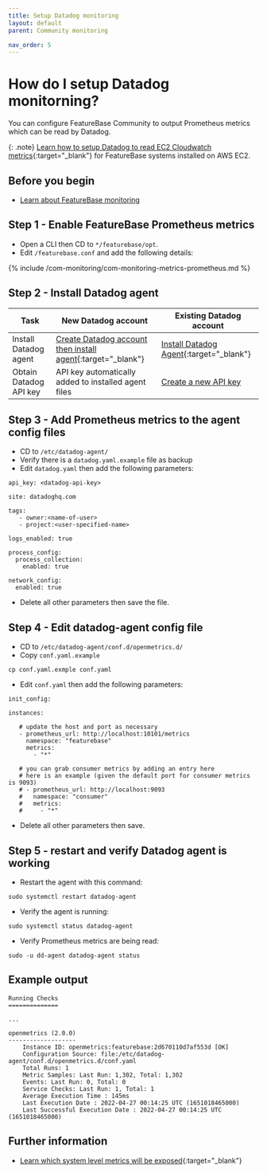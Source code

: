 ```yaml
---
title: Setup Datadog monitoring
layout: default
parent: Community monitoring

nav_order: 5
---
```


# How do I setup Datadog monitorning?

You can configure FeatureBase Community to output Prometheus metrics which can be read by Datadog.

{: .note}
[Learn how to setup Datadog to read EC2 Cloudwatch metrics](https://docs.datadoghq.com/integrations/amazon_web_services/?tab=roledelegation#installation){:target="\_blank"} for FeatureBase systems installed on AWS EC2.

## Before you begin

* [Learn about FeatureBase monitoring](/docs/community/com-monitoring/com-monitoring-home)

## Step 1 - Enable FeatureBase Prometheus metrics

* Open a CLI then CD to `*/featurebase/opt`.
* Edit `/featurebase.conf` and add the following details:

{% include /com-monitoring/com-monitoring-metrics-prometheus.md %}

## Step 2 - Install Datadog agent

| Task | New Datadog account | Existing Datadog account |
|---|---|---|
| Install Datadog agent | [Create Datadog account then install agent](https://us5.datadoghq.com/signup){:target="_blank"} | [Install Datadog Agent](https://docs.datadoghq.com/getting_started/agent/){:target="_blank"} |
| Obtain Datadog API key | API key automatically added to installed agent files | [Create a new API key](https://docs.datadoghq.com/account_management/api-app-keys/#add-an-api-key-or-client-token) |

## Step 3 - Add Prometheus metrics to the agent config files

* CD to `/etc/datadog-agent/`
* Verify there is a `datadog.yaml.example` file as backup
* Edit `datadog.yaml` then add the following parameters:

```
api_key: <datadog-api-key>

site: datadoghq.com

tags:
   - owner:<name-of-user>
   - project:<user-specified-name>

logs_enabled: true

process_config:
  process_collection:
    enabled: true

network_config:
  enabled: true
```

* Delete all other parameters then save the file.

## Step 4 - Edit datadog-agent config file

* CD to `/etc/datadog-agent/conf.d/openmetrics.d/`
* Copy `conf.yaml.example`

```
cp conf.yaml.exmple conf.yaml
```

* Edit `conf.yaml` then add the following parameters:

```
init_config:

instances:

   # update the host and port as necessary
   - prometheus_url: http://localhost:10101/metrics
     namespace: "featurebase"
     metrics:
       - "*"

   # you can grab consumer metrics by adding an entry here
   # here is an example (given the default port for consumer metrics is 9093)
   # - prometheus_url: http://localhost:9093
   #   namespace: "consumer"
   #   metrics:
   #     - "*"
```

* Delete all other parameters then save.

## Step 5 - restart and verify Datadog agent is working

* Restart the agent with this command:

```
sudo systemctl restart datadog-agent
```

* Verify the agent is running:

```
sudo systemctl status datadog-agent
```

* Verify Prometheus metrics are being read:

```
sudo -u dd-agent datadog-agent status
```

## Example output

```
Running Checks
==============

...

openmetrics (2.0.0)
-------------------
    Instance ID: openmetrics:featurebase:2d670110d7af553d [OK]
    Configuration Source: file:/etc/datadog-agent/conf.d/openmetrics.d/conf.yaml
    Total Runs: 1
    Metric Samples: Last Run: 1,302, Total: 1,302
    Events: Last Run: 0, Total: 0
    Service Checks: Last Run: 1, Total: 1
    Average Execution Time : 145ms
    Last Execution Date : 2022-04-27 00:14:25 UTC (1651018465000)
    Last Successful Execution Date : 2022-04-27 00:14:25 UTC (1651018465000)
```

## Further information

* [Learn which system level metrics will be exposed](https://docs.datadoghq.com/integrations/system/){:target="_blank"}
